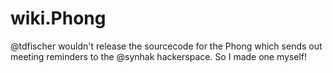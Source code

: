 wiki.Phong
==========

@tdfischer wouldn't release the sourcecode for the Phong which sends out
meeting reminders to the @synhak hackerspace. So I made one myself!
